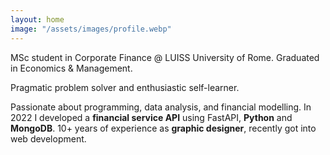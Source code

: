 ```yaml
---
layout: home
image: "/assets/images/profile.webp"
---
```


MSc student in Corporate Finance @ LUISS University of Rome. Graduated in Economics & Management.

Pragmatic problem solver and enthusiastic self-learner.

Passionate about programming, data analysis, and financial modelling. In 2022 I developed a **financial service API** using FastAPI, **Python** and **MongoDB**. 10+ years of experience as **graphic designer**, recently got into web development.
